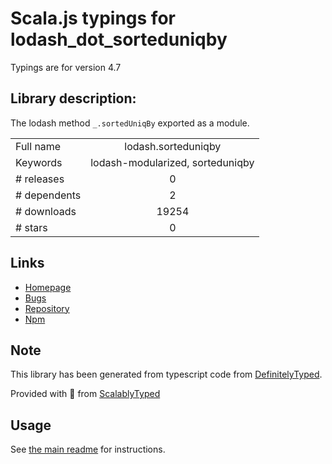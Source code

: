 
# Scala.js typings for lodash_dot_sorteduniqby

Typings are for version 4.7

## Library description:
The lodash method `_.sortedUniqBy` exported as a module.

|                    |                 |
| ------------------ | :-------------: |
| Full name          | lodash.sorteduniqby |
| Keywords           | lodash-modularized, sorteduniqby |
| # releases         | 0 |
| # dependents       | 2 |
| # downloads        | 19254 |
| # stars            | 0 |

## Links
- [Homepage](https://lodash.com/)
- [Bugs](https://github.com/lodash/lodash/issues)
- [Repository](https://github.com/lodash/lodash)
- [Npm](https://www.npmjs.com/package/lodash.sorteduniqby)
    


## Note
This library has been generated from typescript code from [DefinitelyTyped](https://definitelytyped.org).

Provided with :purple_heart: from [ScalablyTyped](https://github.com/oyvindberg/ScalablyTyped)

## Usage
See [the main readme](../../readme.md) for instructions.


